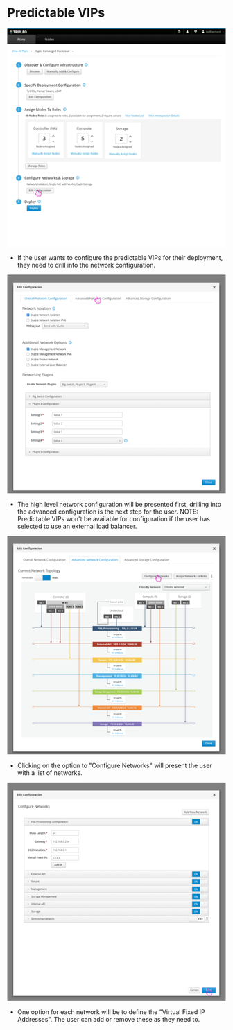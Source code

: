 # Predictable VIPs
![editconfiguration](img/Configure-Predictable-VIPs-Network-Deployment_Plan.png)
- If the user wants to configure the predictable VIPs for their deployment, they need to drill into the network configuration.

![configurepredictableips](img/Configure-Predictable-VIPs-Network-Edit_Configuration_Modal.png)
- The high level network configuration will be presented first, drilling into the advanced configuration is the next step for the user. NOTE: Predictable VIPs won't be available for configuration if the user has selected to use an external load balancer.

![configurepredictableips](img/Configure-Predictable-VIPs-Network-Edit_Configuration_Modal2.png)
- Clicking on the option to "Configure Networks" will present the user with a list of networks.

![configurepredictableips](img/Configure-Predictable-VIPs-Network-Configure_Networks.png)
- One option for each network will be to define the "Virtual Fixed IP Addresses". The user can add or remove these as they need to.
